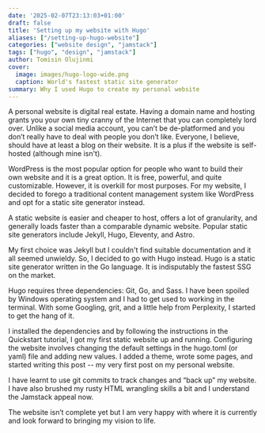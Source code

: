 ```yaml
---
date: '2025-02-07T23:13:03+01:00'
draft: false
title: 'Setting up my website with Hugo'
aliases: ["/setting-up-hugo-website"]
categories: ["website design", "jamstack"]
tags: ["hugo", "design", "jamstack"]
author: Tomisin Olujinmi
cover:
  image: images/hugo-logo-wide.png
  caption: World's fastest static site generator
summary: Why I used Hugo to create my personal website
---
```


A personal  website is digital real estate. Having a domain name and hosting grants you your own tiny cranny of the Internet that you can completely lord over. Unlike a social media account, you can’t be de-platformed and you don’t really have to deal with people you don’t like. Everyone, I believe, should have at least a blog on their website. It is a plus if the website is self-hosted (although mine isn't).

WordPress is the most popular option for people who want to build their own website and it is a great option. It is free, powerful, and quite customizable. However, it is overkill for most purposes. For my website, I decided to forego a traditional content management system like WordPress and opt for a static site generator instead.

A static website is easier and cheaper to host, offers a lot of granularity, and generally loads faster than a comparable dynamic website. Popular static site generators include Jekyll, Hugo, Eleventy, and Astro.

My first choice was Jekyll but I couldn't find suitable documentation and it all seemed unwieldy. So, I decided to go with Hugo instead. Hugo is a static site generator written in the Go language. It is indisputably the fastest SSG on the market. 

Hugo requires three dependencies: Git, Go, and Sass. I have been spoiled by Windows operating system and I had to get used to working in the terminal. With some Googling, grit, and a little help from Perplexity, I started to get the hang of it. 

I installed the dependencies and by following the instructions in the Quickstart tutorial, I got my first static website up and running. Configuring the website involves changing the default settings in the hugo.toml (or yaml) file and adding new values. I added a theme, wrote some pages, and started writing this post -- my very first post on my personal website. 

I have learnt to use git commits to track changes and “back up” my website. I have also brushed my rusty HTML wrangling skills a bit and I understand the Jamstack appeal now.

The website isn’t complete yet but I am very happy with where it is currently and look forward to bringing my vision to life. 

